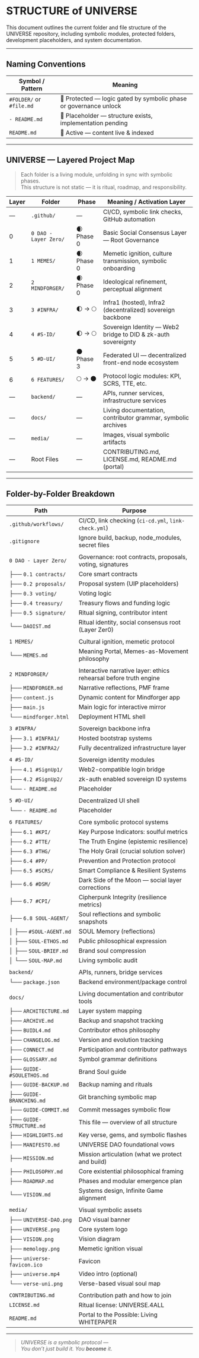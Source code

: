 # STRUCTURE of UNIVERSE

This document outlines the current folder and file structure of the UNIVERSE repository, including symbolic modules, protected folders, development placeholders, and system documentation.

---

## Naming Conventions

| Symbol / Pattern        | Meaning                                                                 |
|--------------------------|-------------------------------------------------------------------------|
| `#FOLDER/` or `#file.md`  | 🔐 Protected — logic gated by symbolic phase or governance unlock      |
| `- README.md`             | 📎 Placeholder — structure exists, implementation pending             |
| `README.md`              | 📘 Active — content live & indexed                                      |

---

## UNIVERSE — Layered Project Map

> Each folder is a living module, unfolding in sync with symbolic phases.  
> This structure is not static — it is ritual, roadmap, and responsibility.

| Layer | Folder                | Phase         | Meaning / Activation Layer                                               |
|-------|-----------------------|---------------|---------------------------------------------------------------------------|
| —     | `.github/`             | —             | CI/CD, symbolic link checks, GitHub automation                            |
| 0     | `0 DAO - Layer Zero/`  | 🌒 Phase 0    | Basic Social Consensus Layer — Root Governance                           |
| 1     | `1 MEMES/`             | 🌒 Phase 0    | Memetic ignition, culture transmission, symbolic onboarding               |
| 2     | `2 MINDFORGER/`        | 🌒 Phase 0    | Ideological refinement, perceptual alignment                             |
| 3     | `3 #INFRA/`            | 🌓 → 🌕        | Infra1 (hosted), Infra2 (decentralized) sovereign backbone                 |
| 4     | `4 #S-ID/`             | 🌓 → 🌕        | Sovereign Identity — Web2 bridge to DID & zk-auth sovereignty             |
| 5     | `5 #D-UI/`             | 🌑 Phase 3    | Federated UI — decentralized front-end node ecosystem                    |
| 6     | `6 FEATURES/`          | 🌕 → 🌑        | Protocol logic modules: KPI, SCRS, TTE, etc.                              |
| —     | `backend/`             | —             | APIs, runner services, infrastructure services                            |
| —     | `docs/`                | —             | Living documentation, contributor grammar, symbolic archives             |
| —     | `media/`               | —             | Images, visual symbolic artifacts                                         |
| —     | Root Files             | —             | CONTRIBUTING.md, LICENSE.md, README.md (portal)                           |

---

## Folder-by-Folder Breakdown

| Path                           | Purpose                                                              |
|--------------------------------|----------------------------------------------------------------------|
| `.github/workflows/`            | CI/CD, link checking (`ci-cd.yml`, `link-check.yml`)                 |
| `.gitignore`                   | Ignore build, backup, node_modules, secret files                    |
|                                |                                                                      |
| `0 DAO - Layer Zero/`           | Governance: root contracts, proposals, voting, signatures           |
| ├── `0.1 contracts/`            | Core smart contracts                                                |
| ├── `0.2 proposals/`            | Proposal system (UIP placeholders)                                 |
| ├── `0.3 voting/`               | Voting logic                                                        |
| ├── `0.4 treasury/`             | Treasury flows and funding logic                                   |
| ├── `0.5 signature/`            | Ritual signing, contributor intent                                |
| └── `DAOIST.md`                 | Ritual identity, social consensus root (Layer Zer0)                 |
|                                |                                                                      |
| `1 MEMES/`                     | Cultural ignition, memetic protocol                                 |
| └── `MEMES.md`                  | Meaning Portal, Memes-as-Movement philosophy                        |
|                                |                                                                      |
| `2 MINDFORGER/`                 | Interactive narrative layer: ethics rehearsal before truth engine   |
| ├── `MINDFORGER.md`             | Narrative reflections, PMF frame                                   |
| ├── `content.js`                | Dynamic content for Mindforger app                                 |
| ├── `main.js`                   | Main logic for interactive mirror                                  |
| └── `mindforger.html`           | Deployment HTML shell                                               |
|                                |                                                                      |
| `3 #INFRA/`                     | Sovereign backbone infra                                            |
| ├── `3.1 #INFRA1/`              | Hosted bootstrap systems                                           |
| ├── `3.2 #INFRA2/`              | Fully decentralized infrastructure layer                           |
|                                |                                                                      |
| `4 #S-ID/`                      | Sovereign identity modules                                          |
| ├── `4.1 #SignUp1/`             | Web2-compatible login bridge                                       |
| ├── `4.2 #SignUp2/`             | zk-auth enabled sovereign ID systems                               |
| └── `- README.md`               | Placeholder                                                        |
|                                |                                                                      |
| `5 #D-UI/`                      | Decentralized UI shell                                              |
| └── `- README.md`               | Placeholder                                                        |
|                                |                                                                      |
| `6 FEATURES/`                   | Core symbolic protocol systems                                     |
| ├── `6.1 #KPI/`                 | Key Purpose Indicators: soulful metrics                            |
| ├── `6.2 #TTE/`                 | The Truth Engine (epistemic resilience)                             |
| ├── `6.3 #THG/`                 | The Holy Grail (crucial solution solver)                            |
| ├── `6.4 #PP/`                  | Prevention and Protection protocol                                 |
| ├── `6.5 #SCRS/`                | Smart Compliance & Resilient Systems                               |
| ├── `6.6 #DSM/`                 | Dark Side of the Moon — social layer corrections                   |
| ├── `6.7 #CPI/`                 | Cipherpunk Integrity (resilience metrics)                          |
| ├── `6.8 SOUL-AGENT/`           | Soul reflections and symbolic snapshots                            |
| │   ├── `#SOUL-AGENT.md`         | SOUL Memory (reflections)                                        |
| │   ├── `SOUL-ETHOS.md`          | Public philosophical expression                                   |
| │   ├── `SOUL-BRIEF.md`          | Brand soul compression                                             |
| │   └── `SOUL-MAP.md`            | Living symbolic audit                                              |
|                                |                                                                      |
| `backend/`                      | APIs, runners, bridge services                                     |
| └── `package.json`              | Backend environment/package control                               |
|                                |                                                                      |
| `docs/`                         | Living documentation and contributor tools                         |
| ├── `ARCHITECTURE.md`           | Layer system mapping                                               |
| ├── `ARCHIVE.md`                | Backup and snapshot tracking                                       |
| ├── `BUIDL4.md`                 | Contributor ethos philosophy                                       |
| ├── `CHANGELOG.md`              | Version and evolution tracking                                    |
| ├── `CONNECT.md`                | Participation and contributor pathways                            |
| ├── `GLOSSARY.md`               | Symbol grammar definitions                                         |
| ├── `GUIDE-#SOULETHOS.md`       | Brand Soul guide                                                    |
| ├── `GUIDE-BACKUP.md`           | Backup naming and rituals                                          |
| ├── `GUIDE-BRANCHING.md`        | Git branching symbolic map                                         |
| ├── `GUIDE-COMMIT.md`           | Commit messages symbolic flow                                     |
| ├── `GUIDE-STRUCTURE.md`        | This file — overview of all structure                              |
| ├── `HIGHLIGHTS.md`             | Key verse, gems, and symbolic flashes                             |
| ├── `MANIFESTO.md`              | UNIVERSE DAO foundational vows                                     |
| ├── `MISSION.md`                | Mission articulation (what we protect and build)                   |
| ├── `PHILOSOPHY.md`             | Core existential philosophical framing                             |
| ├── `ROADMAP.md`                | Phases and modular emergence plan                                 |
| └── `VISION.md`                 | Systems design, Infinite Game alignment                            |
|                                |                                                                      |
| `media/`                        | Visual symbolic assets                                             |
| ├── `UNIVERSE-DAO.png`           | DAO visual banner                                                   |
| ├── `UNIVERSE.png`               | Core system logo                                                    |
| ├── `VISION.png`                 | Vision diagram                                                     |
| ├── `memology.png`               | Memetic ignition visual                                            |
| ├── `universe-favicon.ico`       | Favicon                                                            |
| ├── `universe.mp4`               | Video intro (optional)                                             |
| └── `verse-uni.png`              | Verse-based visual soul map                                        |
|                                |                                                                      |
| `CONTRIBUTING.md`                | Contribution path and how to join                                  |
| `LICENSE.md`                    | Ritual license: UNIVERSE.4ALL                                       |
| `README.md`                     | Portal to the Possible: Living WHITEPAPER                           |

---

> _UNIVERSE is a symbolic protocol —  
> You don’t just build it. You **become** it._
